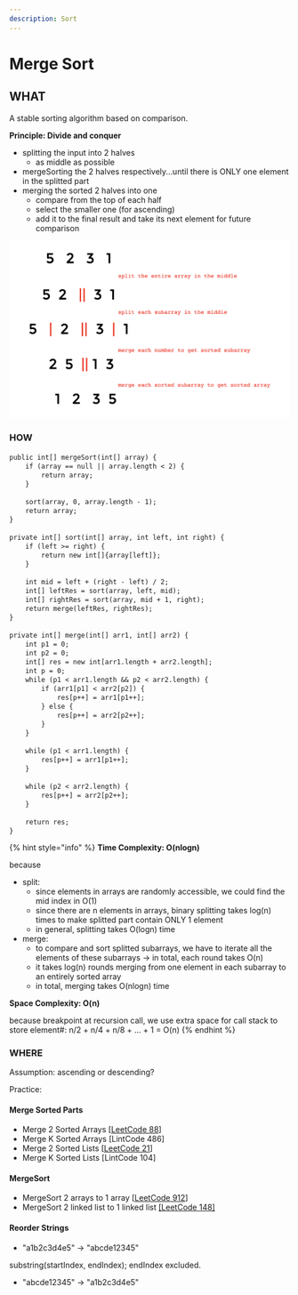 ```yaml
---
description: Sort
---
```


# Merge Sort

## WHAT

A stable sorting algorithm based on comparison.

**Principle: Divide and conquer**

* splitting the input into 2 halves 
  * as middle as possible
* mergeSorting the 2 halves respectively...until there is ONLY one element in the splitted part
* merging the sorted 2 halves into one 
  * compare from the top of each half
  * select the smaller one \(for ascending\) 
  * add it to the final result and take its next element for future comparison

![Illustration - Merge Sort](../../.gitbook/assets/screen-shot-2020-02-11-at-10.07.24-pm.png)

### HOW

```text
public int[] mergeSort(int[] array) {
    if (array == null || array.length < 2) {
        return array;
    }
    
    sort(array, 0, array.length - 1);
    return array;
}

private int[] sort(int[] array, int left, int right) {
    if (left >= right) {
        return new int[]{array[left]};
    }
    
    int mid = left + (right - left) / 2;
    int[] leftRes = sort(array, left, mid);
    int[] rightRes = sort(array, mid + 1, right);
    return merge(leftRes, rightRes);
}

private int[] merge(int[] arr1, int[] arr2) {
    int p1 = 0;
    int p2 = 0;
    int[] res = new int[arr1.length + arr2.length];
    int p = 0;
    while (p1 < arr1.length && p2 < arr2.length) {
        if (arr1[p1] < arr2[p2]) {
            res[p++] = arr1[p1++];
        } else {
            res[p++] = arr2[p2++];
        }
    }
    
    while (p1 < arr1.length) {
        res[p++] = arr1[p1++];
    }
    
    while (p2 < arr2.length) {
        res[p++] = arr2[p2++];
    }
    
    return res;
}
```

{% hint style="info" %}
**Time Complexity: O\(nlogn\)**

because

* split: 
  * since elements in arrays are randomly accessible, we could find the mid index in O\(1\) 
  * since there are n elements in arrays, binary splitting takes log\(n\) times to make splitted part contain ONLY 1 element 
  * in general, splitting takes O\(logn\) time
* merge:
  * to compare and sort splitted subarrays, we have to iterate all the elements of these subarrays -&gt; in total, each round takes O\(n\)
  * it takes log\(n\) rounds merging from one element in each subarray to an entirely sorted array
  * in total, merging takes O\(nlogn\) time

**Space Complexity: O\(n\)**

because breakpoint at recursion call, we use extra space for call stack to store element\#: n/2 + n/4 + n/8 + ... + 1 = O\(n\)
{% endhint %}

### WHERE

Assumption: ascending or descending?

Practice:

#### Merge Sorted Parts

* Merge 2 Sorted Arrays \[[LeetCode 88](https://app.gitbook.com/@alittlebit/s/algorithm-problems-and-how-to-solve-them/array/88.-merge-sorted-array)\]
* Merge K Sorted Arrays \[LintCode 486\]
* Merge 2 Sorted Lists \[[LeetCode 21](https://app.gitbook.com/@alittlebit/s/algorithm-problems-and-how-to-solve-them/list/21.-merge-two-sorted-lists)\]
* Merge K Sorted Lists \[LintCode 104\]

#### MergeSort 

* MergeSort 2 arrays to 1 array \[[LeetCode 912](https://app.gitbook.com/@alittlebit/s/algorithm-problems-and-how-to-solve-them/sort/912.-sort-an-array)\]
* MergeSort 2 linked list to 1 linked list [\[LeetCode 148\]](https://app.gitbook.com/@alittlebit/s/algorithm-problems-and-how-to-solve-them/list/148.-sort-list)

#### Reorder Strings

* "a1b2c3d4e5" -&gt; "abcde12345"

substring\(startIndex, endIndex\); endIndex excluded.

*  "abcde12345" -&gt; "a1b2c3d4e5"



## 






